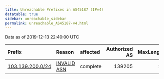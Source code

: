 ```yaml
---
title: Unreachable Prefixes in AS45187 (IPv4)
datatable: true
sidebar: unreachable_sidebar
permalink: unreachable_AS45187-v4.html
---
```


Data as of 2019-12-13 22:40:00 UTC


<div class="datatable-begin"></div>

| Prefix                                                     | Reason                                                                                                  | affected   |   Authorized AS |   MaxLength | Anchor                                       |   unreachable /24s |
|:-----------------------------------------------------------|:--------------------------------------------------------------------------------------------------------|:-----------|----------------:|------------:|:---------------------------------------------|-------------------:|
| [103.139.200.0/24](https://stat.ripe.net/103.139.200.0/24) | [INVALID ASN](https://rpki-validator.ripe.net/announcement-preview?asn=AS45187&prefix=103.139.200.0/24) | complete   |          139205 |          24 | [APNIC](unreachable_APNIC_RPKI_Root-v4.html) |                  1 |

<div class="datatable-end"></div>